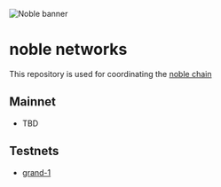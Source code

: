 ![Noble banner](https://raw.githubusercontent.com/strangelove-ventures/noble-networks/main/Generic-Noble-Gradient.png)
# noble networks

This repository is used for coordinating the [noble chain](https://github.com/strangelove-ventures/noble)

## Mainnet
- TBD


## Testnets

- [grand-1](./testnet/grand-1/)